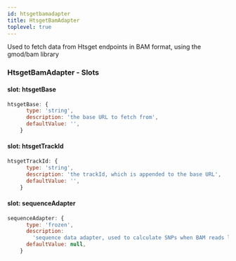 ```yaml
---
id: htsgetbamadapter
title: HtsgetBamAdapter
toplevel: true
---
```

Used to fetch data from Htsget endpoints in BAM format, using the gmod/bam library





### HtsgetBamAdapter - Slots
#### slot: htsgetBase



```js
htsgetBase: {
      type: 'string',
      description: 'the base URL to fetch from',
      defaultValue: '',
    }
```

#### slot: htsgetTrackId



```js
htsgetTrackId: {
      type: 'string',
      description: 'the trackId, which is appended to the base URL',
      defaultValue: '',
    }
```

#### slot: sequenceAdapter



```js
sequenceAdapter: {
      type: 'frozen',
      description:
        'sequence data adapter, used to calculate SNPs when BAM reads lacking MD tags',
      defaultValue: null,
    }
```



 
